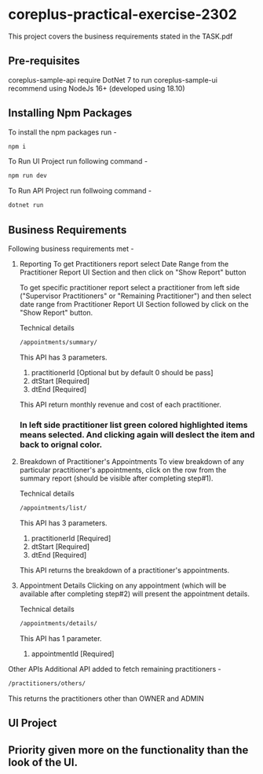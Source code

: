 # coreplus-practical-exercise-2302

This project covers the business requirements stated in the TASK.pdf

## Pre-requisites
coreplus-sample-api require DotNet 7 to run
coreplus-sample-ui recommend using NodeJs 16+ (developed using 18.10)

## Installing Npm Packages
To install the npm packages run - 
```bash
npm i
```
To Run UI Project run following command -
```bash
npm run dev
```

To Run API Project run follwoing command -
```bash
dotnet run
```

## Business Requirements
Following business requirements met -

1) Reporting
   To get Practitioners report select Date Range from the Practitioner Report UI Section and then click on "Show Report" button
   
   To get specific practitioner report select a practitioner from left side ("Supervisor Practitioners" or "Remaining Practitioner") and then select date range
   from Practitioner Report UI Section followed by click on the "Show Report" button.
   
   Technical details
    ```bash
    /appointments/summary/
    ```
    This API has 3 parameters.
      1) practitionerId [Optional but by default 0 should be pass]
      2) dtStart [Required]
      3) dtEnd [Required]
    
    This API return monthly revenue and cost of each practitioner.
	
	### In left side practitioner list green colored highlighted items means selected. And clicking again will deslect the item and back to orignal color.
   
2) Breakdown of Practitioner's Appointments
   To view breakdown of any particular practitioner's appointments, click on the row from the summary report (should be visible after completing step#1).
   
   Technical details
    ```bash
    /appointments/list/
    ```
    This API has 3 parameters.
      1) practitionerId [Required]
      2) dtStart [Required]
      3) dtEnd [Required]

    This API returns the breakdown of a practitioner's appointments.
    
3) Appointment Details
   Clicking on any appointment (which will be available after completing step#2) will present the appointment details.
   
   Technical details
    ```bash
    /appointments/details/
    ```
    This API has 1 parameter.
      1) appointmentId [Required]

Other APIs
Additional API added to fetch remaining practitioners -

  ```bash
  /practitioners/others/
  ```
  This returns the practitioners other than OWNER and ADMIN
  
## UI Project
## Priority given more on the functionality than the look of the UI.
